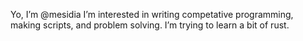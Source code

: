 Yo, I’m @mesidia
I’m interested in writing competative programming, making scripts, and problem solving.
I’m trying to learn a bit of rust.

<!---
mesidia/mesidia is a ✨ special ✨ repository because its `README.md` (this file) appears on your GitHub profile.
You can click the Preview link to take a look at your changes.
--->
